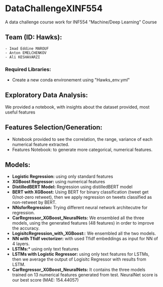 # DataChallengeXINF554
A data challenge course work for INF554 "Machine/Deep Learning" Course

## Team (ID: Hawks):
    - Imad Eddine MAROUF
    - Anton EMELCHENKOV
    - Ali KESHAVARZI

### Required Libraries:
- Create a new conda environement using "Hawks_env.yml"

## Exploratory Data Analysis:
We provided a notebook, with insights about the dataset provided, most useful features 

## Features Selection/Generation:
- Notebook provided to see the correlation, the range, variance of each numerical feature extracted.
- Features Notebook: to generate more categorical, numerical features.

## Models:
- **Logistic Regression:** using only standard features
- **XGBoost Regressor:** using numerical features 
- **DistilledBERT Model:** Regression using distilledBERT model
- **BERT with XGBoost:** Using BERT for binary classification (tweet get 0/not-zero retweet), then we apply regression on tweets classified as non-retweet by BERT.
- **NNsforRegression:** Trying different neural network architecutre for regression.
- **CarRegressor_XGBoost_NeuralNets:** We ensembled all the three models, using the generated features (48 features) in order to improve the accuracy.
- **LogisitcRegression_with_XGBoost:**: We ensembled all the two models.
- **NN with Tfidf vectorizer:** with used Tfidf embeddings as input for NN of 4 layers.
- **LSTMs:*** using only text features
- **LSTMs with Logistic Regressor:** using only text features for LSTMs, then we average the output of Logisitc Regressor with results from LSTM.
- **CarRegressor_XGBoost_NeuralNets:** It contains the three models trained on 13 numerical features generated from test. NeuralNet score is our best score (MAE: 154.44057)





